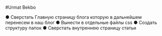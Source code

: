 #Urmat Bekbo

● Сверстать Главную страницу блога которую в дальнейшем перенесем в наш блог
● Вынести в отдельные файлы css
● Создать структуру папок 
● Сверстать внутреннею страницу статьи
